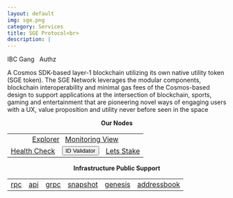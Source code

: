 ```yaml
---
layout: default
img: sge.png
category: Services
title: SGE Protocol<br>
description: |
---
```


<span  class="badge badge-primary" data-toggle="tooltip" data-html="true" title="<b>SGE <=> Osmosis</b>">IBC Gang</span>
&nbsp;
<span  class="badge badge-primary" data-toggle="tooltip" data-html="true" title="<b>enabled</b>">Authz</span>


A Cosmos SDK-based layer-1 blockchain utilizing its own native utility token (SGE token). The SGE Network leverages the modular components, blockchain interoperability and minimal gas fees of the Cosmos-based design to support applications at the intersection of blockchain, sports, gaming and entertainment that are pioneering novel ways of engaging users with a UX, value proposition and utility never before seen in the space


<p align="center"><b>Our Nodes </b></p>
<table class="table">
<tr>
   <td colspan=3 style="text-align: center" class="justify-content-center">
       <a href="https://explorer.tendermint.roomit.xyz/sge-mainnet/staking/sgevaloper1rhmrwq4xket2ua4s7nqunnne8kzfz4w34082zv" class="btn btn-success margin-top" target="_blank">Explorer</a>
       &nbsp;
         <a href="https://snapshots.raintank.io/dashboard/snapshot/0aY5X30x5fT7GQq1qJOFfHj5ELmjyQ4g" class="btn btn-success margin-top">Monitoring View</a> 
   </td>
</tr>
<tr>
   <td>
       <a href="https://health.roomit.xyz/status/roomit-mainnet/" class="btn btn-info margin-top" target="_blank">Health Check</a>
   </td> 
   <td>
      <button onclick="clip_sge_three()"  class="btn btn-warning margin-top">ID Validator</button>
      <input type="text" id="clip_sge" value="sgevaloper1rhmrwq4xket2ua4s7nqunnne8kzfz4w34082zv" hidden=true> 
   </td>
   <td>
      <a href="https://explorer.tendermint.roomit.xyz/sge-mainnet/staking/sgevaloper1rhmrwq4xket2ua4s7nqunnne8kzfz4w34082zv" class="btn btn-danger margin-top" target="_blank">Lets Stake</a>
   </td>
</tr>
</table>

<p align="center"><b>Infrastructure Public Support</b></p>
<table>
<tr>
   <td>
      <a href="https://rpc.sge.roomit.xyz/" class="btn btn-primary">rpc</a>
   </td>
   <td>
       <a href="https://api.sge.roomit.xyz/" class="btn btn-primary">api</a>
   </td>
   <td>
       <a href="grpc.sge.roomit.xyz:8443" class="btn btn-primary">grpc</a>
   </td>
   <td>
       <a href="https://roomit.xyz/snapshot/mainnet/sge" class="btn btn-primary">snapshot</a>
   </td>
    <td>
       <a href="https://roomit.xyz/genesis/mainnet/sge" class="btn btn-primary">genesis</a>
   </td>
   <td>
       <a href="https://roomit.xyz/addressbook/mainnet/sge" class="btn btn-primary">addressbook</a>
   </td>
</tr>
</table>